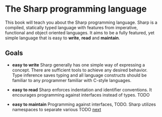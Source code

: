 # The Sharp programming language
This book will teach you about the Sharp programming language.
Sharp is a compiled, statically typed language with features from imperative, functional and object oriented languages.
It aims to be a fully featured, yet simple language that is easy to **write**, **read** and **maintain**.

## Goals
- **easy to write**
  Sharp generally has one simple way of expressing a concept. There are sufficient tools to achieve any desired behavior.
	Type inference saves typing and all language constructs should be familiar to any programmer familiar with C-style languages.

- **easy to read**
  Sharp enforces indentation and identifier conventions. It encourages programming against interfaces instead of types.
	TODO

- **easy to maintain**
  Programming against interfaces, TODO.
	Sharp utilizes namespaces to separate various TODO
[next](01.getting_started.md)